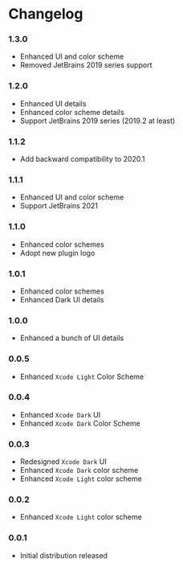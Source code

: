# Changelog

### 1.3.0

- Enhanced UI and color scheme
- Removed JetBrains 2019 series support

### 1.2.0

- Enhanced UI details
- Enhanced color scheme details
- Support JetBrains 2019 series (2019.2 at least)

### 1.1.2

- Add backward compatibility to 2020.1

### 1.1.1

- Enhanced UI and color scheme
- Support JetBrains 2021

### 1.1.0

- Enhanced color schemes
- Adopt new plugin logo

### 1.0.1

- Enhanced color schemes
- Enhanced Dark UI details

### 1.0.0

- Enhanced a bunch of UI details

### 0.0.5

- Enhanced `Xcode Light` Color Scheme

### 0.0.4

- Enhanced `Xcode Dark` UI
- Enhanced `Xcode Dark` Color Scheme

### 0.0.3

- Redesigned `Xcode Dark` UI
- Enhanced `Xcode Dark` color scheme
- Enhanced `Xcode Light` color scheme

### 0.0.2

- Enhanced `Xcode Light` color scheme

### 0.0.1

- Initial distribution released